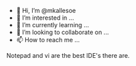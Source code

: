 - 👋 Hi, I’m @mkallesoe
- 👀 I’m interested in ...
- 🌱 I’m currently learning ...
- 💞️ I’m looking to collaborate on ...
- 📫 How to reach me ...

Notepad and vi are the best IDE's there are.
